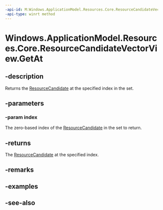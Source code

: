 ----api-id: M:Windows.ApplicationModel.Resources.Core.ResourceCandidateVectorView.GetAt(System.UInt32)
-api-type: winrt method
---<!-- Method syntaxpublic Windows.ApplicationModel.Resources.Core.ResourceCandidate GetAt(System.UInt32 index)--># Windows.ApplicationModel.Resources.Core.ResourceCandidateVectorView.GetAt## -descriptionReturns the [ResourceCandidate](resourcecandidate.md) at the specified index in the set.## -parameters### -param indexThe zero-based index of the [ResourceCandidate](resourcecandidate.md) in the set to return.## -returnsThe [ResourceCandidate](resourcecandidate.md) at the specified index.## -remarks## -examples## -see-also